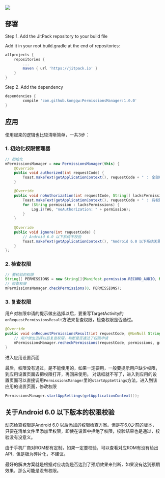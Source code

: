 
[![](https://jitpack.io/v/kongqw/PermissionsManager.svg)](https://jitpack.io/#kongqw/PermissionsManager)

## 部署

Step 1. Add the JitPack repository to your build file

Add it in your root build.gradle at the end of repositories:

``` gradle
allprojects {
    repositories {
        ...
        maven { url 'https://jitpack.io' }
    }
}
```

Step 2. Add the dependency

``` gradle
dependencies {
        compile 'com.github.kongqw:PermissionsManager:1.0.0'
}
```


## 应用

使用起来的逻辑也比较清晰简单，一共3步：

### 1. 初始化权限管理器

``` java
// 初始化
mPermissionsManager = new PermissionsManager(this) {
    @Override
    public void authorized(int requestCode) {
        Toast.makeText(getApplicationContext(), requestCode + " ： 全部权限通过", Toast.LENGTH_SHORT).show();
    }

    @Override
    public void noAuthorization(int requestCode, String[] lacksPermissions) {
        Toast.makeText(getApplicationContext(), requestCode + " ： 有权限没有通过！需要授权", Toast.LENGTH_SHORT).show();
        for (String permission : lacksPermissions) {
            Log.i(TAG, "noAuthorization: " + permission);
        }
    }
    
    @Override
    public void ignore(int requestCode) {
        // Android 6.0 以下系统不校验
        Toast.makeText(getApplicationContext(), "Android 6.0 以下系统无需动态校验权限！自行检查！", Toast.LENGTH_SHORT).show();
    }
};
```

### 2. 检查权限

``` java
// 要校验的权限
String[] PERMISSIONS = new String[]{Manifest.permission.RECORD_AUDIO, Manifest.permission.CAMERA};
// 检查权限
mPermissionsManager.checkPermissions(0, PERMISSIONS);
```

### 3. 复查权限

用户对权限申请的提示做出选择以后，要重写TargetActivity的`onRequestPermissionsResult`方法来复查权限，检查权限是否通过。

``` java
@Override
public void onRequestPermissionsResult(int requestCode, @NonNull String[] permissions, @NonNull int[] grantResults) {
    // 用户做出选择以后复查权限，判断是否通过了权限申请
    mPermissionsManager.recheckPermissions(requestCode, permissions, grantResults);
}
```

进入应用设置页面

最后，权限没有通过，是不能使用的，如果一定要用，一般要提示用户缺少权限，到应用设置页面去把权限打开，再回来使用。
对话框就不写了，进入到应用的设置页面可以直接调用`PermissionsManager`里的`startAppSettings`方法，进入到该应用的设置页面，修改权限

``` java
PermissionsManager.startAppSettings(getApplicationContext());
```

## 关于Android 6.0 以下版本的权限校验

动态检查权限是Android 6.0 以后添加的权限检查方案。但是在6.0之前的版本，只要在清单文件里添加里权限，即使在设置中拒绝了权限，校验结果也是通过，校验没有没意义。

由于手机厂商对ROM都有定制，如果一定要校验，可以查看对应ROM有没有给出API，但是极为碎片化，不建议。

最好的解决方案就是根据对应功能是否达到了预期效果来判断，如果没有达到预期效果，那么可能是没有权限。
